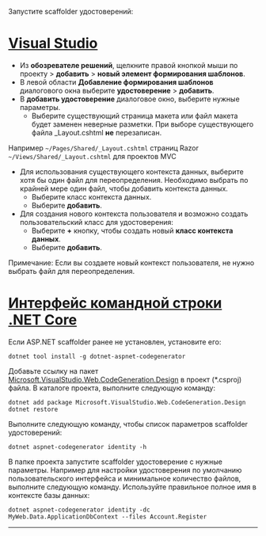 Запустите scaffolder удостоверений:

# <a name="visual-studiotabvisual-studio"></a>[Visual Studio](#tab/visual-studio)

* Из **обозревателе решений**, щелкните правой кнопкой мыши по проекту > **добавить** > **новый элемент формирования шаблонов**.
* В левой области **Добавление формирования шаблонов** диалогового окна выберите **удостоверение** > **добавить**.
* В **добавить удостоверение** диалоговое окно, выберите нужные параметры.
  * Выберите существующий страница макета или файл макета будет заменен неверные разметки. При выборе существующего файла _Layout.cshtml **не** перезаписан.

 Например `~/Pages/Shared/_Layout.cshtml` страниц Razor `~/Views/Shared/_Layout.cshtml` для проектов MVC
* Для использования существующего контекста данных, выберите хотя бы один файл для переопределения. Необходимо выбрать по крайней мере один файл, чтобы добавить контекста данных.
  * Выберите класс контекста данных.
  * Выберите **добавить**.
* Для создания нового контекста пользователя и возможно создать пользовательский класс для удостоверения:
  * Выберите **+** кнопку, чтобы создать новый **класс контекста данных**.
  * Выберите **добавить**.

Примечание: Если вы создаете новый контекст пользователя, не нужно выбрать файл для переопределения.

# <a name="net-core-clitabnetcore-cli"></a>[Интерфейс командной строки .NET Core](#tab/netcore-cli)

Если ASP.NET scaffolder ранее не установлен, установите его:

```cli
dotnet tool install -g dotnet-aspnet-codegenerator
```

Добавьте ссылку на пакет [Microsoft.VisualStudio.Web.CodeGeneration.Design](https://www.nuget.org/packages/Microsoft.VisualStudio.Web.CodeGeneration.Design/) в проект (\*.csproj) файла. В каталоге проекта, выполните следующую команду:

```cli
dotnet add package Microsoft.VisualStudio.Web.CodeGeneration.Design
dotnet restore
```

Выполните следующую команду, чтобы список параметров scaffolder удостоверений:

```cli
dotnet aspnet-codegenerator identity -h
```

В папке проекта запустите scaffolder удостоверение с нужные параметры. Например для настройки удостоверения по умолчанию пользовательского интерфейса и минимальное количество файлов, выполните следующую команду. Используйте правильное полное имя в контексте базы данных:

```cli
dotnet aspnet-codegenerator identity -dc MyWeb.Data.ApplicationDbContext --files Account.Register
```

-------------
